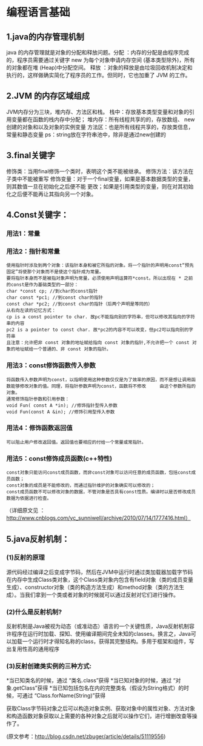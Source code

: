# 编程语言基础

## 1.java的内存管理机制
java 的内存管理就是对象的分配和释放问题。分配 ：内存的分配是由程序完成的，程序员需要通过关键字 new 为每个对象申请内存空间 (基本类型除外)，所有的对象都在堆 (Heap)中分配空间。 释放 ：对象的释放是由垃圾回收机制决定和执行的，这样做确实简化了程序员的工作。但同时，它也加重了 JVM 的工作。

## 2.JVM 的内存区域组成
JVM内存分为三块，堆内存、方法区和栈。
栈中：存放基本类型变量和对象的引用变量都在函数的栈内存中分配；
堆内存：所有线程共享的的，存放数组、 new 创建的对象和以及对象的实例变量
方法区：也是所有线程共享的，存放类信息，常量和静态变量
ps：string放在字符串池中，除非是通过new创建的

## 3.final关键字
修饰类：当用final修饰一个类时，表明这个类不能被继承。
修饰方法：该方法在子类中不能被重写
修饰变量：对于一个final变量，如果是基本数据类型的变量，则其数值一旦在初始化之后便不能
          更改；如果是引用类型的变量，则在对其初始化之后便不能再让其指向另一个对象。

## 4.Const关键字：
### 用法1：常量

### 用法2：指针和常量
    使用指针时涉及到两个对象：该指针本身和被它所指的对象。将一个指针的声明用const“预先固定”将使那个对象而不是使这个指针成为常量。
    要将指针本身而不是被指对象声明为常量，必须使用声明运算符*const。所以出现在 * 之前的const是作为基础类型的一部分：
    char *const cp; //到char的const指针
    char const *pc1; //到const char的指针
    const char *pc2; //到const char的指针（后两个声明是等同的）
    从右向左读的记忆方式：
    cp is a const pointer to char. 故pc不能指向别的字符串，但可以修改其指向的字符串的内容
    pc2 is a pointer to const char. 故*pc2的内容不可以改变，但pc2可以指向别的字符串
    且注意：允许把非 const 对象的地址赋给指向 const 对象的指针,不允许把一个 const 对象的地址赋给一个普通的、非 const 对象的指针。

### 用法3：const修饰函数传入参数
    将函数传入参数声明为const，以指明使用这种参数仅仅是为了效率的原因，而不是想让调用函数能够修改对象的值。同理，将指针参数声明为const，函数将不修改     由这个参数所指的对象。
    通常修饰指针参数和引用参数：
    void Fun( const A *in); //修饰指针型传入参数
    void Fun(const A &in); //修饰引用型传入参数

### 用法4：修饰函数返回值
    可以阻止用户修改返回值。返回值也要相应的付给一个常量或常指针。

### 用法5：const修饰成员函数(c++特性)
    const对象只能访问const成员函数，而非const对象可以访问任意的成员函数，包括const成员函数；
    const对象的成员是不能修改的，而通过指针维护的对象确实可以修改的；
    const成员函数不可以修改对象的数据，不管对象是否具有const性质。编译时以是否修改成员数据为依据进行检查。
    
（详细原文见 ：http://www.cnblogs.com/yc_sunniwell/archive/2010/07/14/1777416.html）

## 5.java反射机制：
### (1)反射的原理

源代码经过编译之后变成字节码，然后在JVM中运行时通过类加载器加载字节码在内存中生成Class类对象，这个Class类对象内包含有field对象（类的成员变量生成）、constructor对象（类的构造方法生成）和method对象（类的方法生成）。当我们拿到一个类或者对象的时候就可以通过反射对它们进行操作。

### (2)什么是反射机制?
反射机制是Java被视为动态（或准动态）语言的一个关键性质，Java反射机制容许程序在运行时加载、探知、使用编译期间完全未知的classes。换言之，Java可以加载一个运行时才得知名称的class，获得其完整结构。多用于框架和组件，写出复用性高的通用程序

### (3)反射创建类实例的三种方式:

*当已知类名的时候，通过 “类名.class”获得
*当已知对象的时候，通过 “对象.getClass”获得
*当已知包括包名在内的完整类名（假设为String格式）的时候，可通过 “Class.forName(String)”获得

获取Class字节码对象之后可以构造对象实例、获取对象中的属性对象、方法对象和构造函数对象获取以上需要的各种对象之后就可以操作它们，进行增删改查等操作了。

(原文参考：http://blog.csdn.net/zbuger/article/details/51119556)

